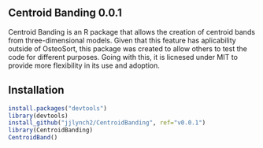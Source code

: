 ## Centroid Banding 0.0.1
Centroid Banding is an R package that allows the creation of centroid bands from three-dimensional models. Given that this feature has aplicability outside of OsteoSort, this package was created to allow others to test the code for different purposes. Going with this, it is licnesed under MIT to provide more flexibility in its use and adoption.

## Installation
```R
install.packages("devtools")
library(devtools)
install_github("jjlynch2/CentroidBanding", ref="v0.0.1")
library(CentroidBanding)
CentroidBand()
```